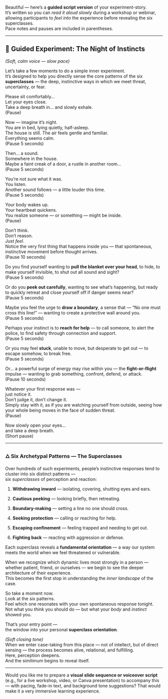 Beautiful — here’s a **guided script version** of your experiment-story.  
It’s written so you can _read it aloud slowly_ during a workshop or webinar, allowing participants to _feel into_ the experience before revealing the six superclasses.  
Pace notes and pauses are included in parentheses.

---

## 🌙 **Guided Experiment: The Night of Instincts**

_(Soft, calm voice — slow pace)_

Let’s take a few moments to do a simple inner experiment.  
It’s designed to help you directly sense the core patterns of the six **superclasses** — the deep, instinctive ways in which we meet threat, uncertainty, or fear.

Please sit comfortably…  
Let your eyes close.  
Take a deep breath in… and slowly exhale.  
(Pause)

Now — imagine it’s night.  
You are in bed, lying quietly, half-asleep.  
The house is still. The air feels gentle and familiar.  
Everything seems calm.  
(Pause 5 seconds)

Then… a sound.  
Somewhere in the house.  
Maybe a faint creak of a door, a rustle in another room…  
(Pause 5 seconds)

You’re not sure what it was.  
You listen.  
Another sound follows — a little louder this time.  
(Pause 5 seconds)

Your body wakes up.  
Your heartbeat quickens.  
You realize someone — or something — might be inside.  
(Pause)

Don’t think.  
Don’t reason.  
Just _feel_.  
Notice the very first thing that happens inside you — that spontaneous, instinctive movement before thought arrives.  
(Pause 10 seconds)

Do you find yourself wanting to **pull the blanket over your head**, to hide, to make yourself invisible, to shut out all sound and sight?  
(Pause 5 seconds)

Or do you **peek out carefully**, wanting to see what’s happening, but ready to quickly retreat and close yourself off if danger seems near?  
(Pause 5 seconds)

Maybe you feel the urge to **draw a boundary**, a sense that — “No one must cross this line!” — wanting to create a protective wall around you.  
(Pause 5 seconds)

Perhaps your instinct is to **reach for help** — to call someone, to alert the police, to find safety through connection and support.  
(Pause 5 seconds)

Or you may feel **stuck**, unable to move, but desperate to get out — to escape somehow, to break free.  
(Pause 5 seconds)

Or… a powerful surge of energy may rise within you — the **fight-or-flight** impulse — wanting to grab something, confront, defend, or attack.  
(Pause 10 seconds)

Whatever your first response was —  
just notice it.  
Don’t judge it, don’t change it.  
Simply stay with it, as if you are watching yourself from outside, seeing how your whole being moves in the face of sudden threat.  
(Pause)

Now slowly open your eyes…  
and take a deep breath.  
(Short pause)

---

### 🜂 **Six Archetypal Patterns — The Superclasses**

Over hundreds of such experiments, people’s instinctive responses tend to cluster into six distinct patterns —  
six _superclasses_ of perception and reaction:

1. **Withdrawing inward** — isolating, covering, shutting eyes and ears.
    
2. **Cautious peeking** — looking briefly, then retreating.
    
3. **Boundary-making** — setting a line no one should cross.
    
4. **Seeking protection** — calling or reaching for help.
    
5. **Escaping confinement** — feeling trapped and needing to get out.
    
6. **Fighting back** — reacting with aggression or defense.
    

Each superclass reveals a **fundamental orientation** — a way our system meets the world when we feel threatened or vulnerable.

When we recognize which dynamic lives most strongly in a person — whether patient, friend, or ourselves — we begin to see the deeper architecture of their experience.  
This becomes the first stop in understanding the _inner landscape_ of the case.

So take a moment now.  
Look at the six patterns.  
Feel which one resonates with your own spontaneous response tonight.  
Not what you _think_ you should do — but what your _body_ and _instinct_ showed you.

That’s your entry point —  
the window into your personal **superclass orientation**.

_(Soft closing tone)_  
When we enter case-taking from this place — not of intellect, but of direct sensing — the process becomes alive, relational, and fulfilling.  
Here, perception deepens.  
And the similimum begins to reveal itself.

---

Would you like me to prepare a **visual slide sequence or voiceover script** (e.g., for a live workshop, video, or Canva presentation) to accompany this — with pacing, fade-in text, and background tone suggestions? That would make it a very immersive learning experience.